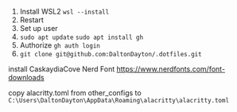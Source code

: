 1. Install WSL2
   `wsl --install`
2. Restart
3. Set up user
4. `sudo apt update`
   `sudo apt install gh`
5. Authorize `gh auth login`
6. `git clone git@github.com:DaltonDayton/.dotfiles.git`

install CaskaydiaCove Nerd Font
https://www.nerdfonts.com/font-downloads

copy alacritty.toml from other_configs to `C:\Users\DaltonDayton\AppData\Roaming\alacritty\alacritty.toml`

